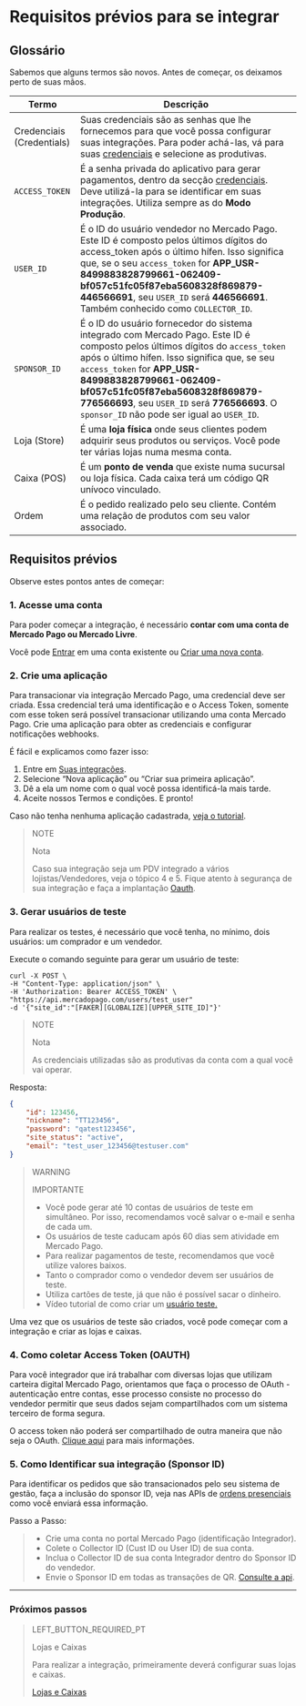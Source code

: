 # Requisitos prévios para se integrar

## Glossário

Sabemos que alguns termos são novos. Antes de começar, os deixamos perto de suas mãos. 

| Termo | Descrição |
| --- | --- |
| Credenciais (Credentials) | Suas credenciais são as senhas que lhe fornecemos para que você possa configurar suas integrações. Para poder achá-las, vá para suas [credenciais]([FAKER][CREDENTIALS][URL]) e selecione as produtivas. |
| `ACCESS_TOKEN` | É a senha privada do aplicativo para gerar pagamentos, dentro da secção [credenciais]([FAKER][CREDENTIALS][URL]). Deve utilizá-la para se identificar em suas integrações. Utiliza sempre as do **Modo Produção**. |
| `USER_ID` | É o ID do usuário vendedor no Mercado Pago. Este ID é composto pelos últimos dígitos do access_token após o último hífen. Isso significa que, se o seu `access_token` for **APP_USR-8499883828799661-062409-bf057c51fc05f87eba5608328f869879-446566691**, seu `USER_ID` será **446566691**. Também conhecido como `COLLECTOR_ID`. |
| `SPONSOR_ID` | É o ID do usuário fornecedor do sistema integrado com Mercado Pago. Este ID é composto pelos últimos dígitos do `access_token` após o último hífen. Isso significa que, se seu `access_token` for **APP_USR-8499883828799661-062409-bf057c51fc05f87eba5608328f869879-776566693**, seu `USER_ID` será **776566693**. O `sponsor_ID` não pode ser igual ao `USER_ID`. |
| Loja (Store) | É uma **loja física** onde seus clientes podem adquirir seus produtos ou serviços. Você pode ter várias lojas numa mesma conta. |
| Caixa (POS) | É um **ponto de venda** que existe numa sucursal ou loja física. Cada caixa terá um código QR unívoco vinculado. |
| Ordem | É o pedido realizado pelo seu cliente. Contém uma relação de produtos com seu valor associado. |

## Requisitos prévios

Observe estes pontos antes de começar: 

### 1. Acesse uma conta

Para poder começar a integração, é necessário **contar com uma conta de Mercado Pago ou Mercado Livre**. 

Você pode [Entrar](https://www.mercadolibre.com/jms/[FAKER][GLOBALIZE][SITE_ID]/lgz/login?platform_id=mp&go=https://www.mercadopago[FAKER][URL][DOMAIN]/developers/pt/guides/in-person-payments/qr-code/pre-requisites) em uma conta existente ou [Criar uma nova conta](https://www.mercadopago[FAKER][URL][DOMAIN]).

### 2. Crie uma aplicação

Para transacionar via integração Mercado Pago, uma credencial deve ser criada. Essa credencial terá uma identificação e o Access Token, somente com esse token será possível transacionar utilizando uma conta Mercado Pago.
Crie uma aplicação para obter as credenciais e configurar notificações webhooks.

É fácil e explicamos como fazer isso:

1. Entre em [Suas integrações](https://www.mercadopago[FAKER][URL][DOMAIN]/developers/panel/applications).
2. Selecione “Nova aplicação” ou “Criar sua primeira aplicação”.
3. Dê a ela um nome com o qual você possa identificá-la mais tarde.
4. Aceite nossos Termos e condições. E pronto!

Caso não tenha nenhuma aplicação cadastrada, [veja o tutorial](https://youtu.be/FFhHdiqpnEI?list=PLCazXKuqZp3g4WfhNlhsB3FL9-1z7gUny).

> NOTE
> 
> Nota
>
> Caso sua integração seja um PDV integrado a vários lojistas/Vendedores, veja o tópico 4 e 5. Fique atento à segurança de sua integração e faça a implantação [Oauth](https://www.mercadopago[FAKER][URL][DOMAIN]/developers/pt/guides/security/oauth/introdution).

### 3. Gerar usuários de teste

Para realizar os testes, é necessário que você tenha, no mínimo, dois usuários: um comprador e um vendedor. 

Execute o comando seguinte para gerar um usuário de teste: 

```curl
curl -X POST \
-H "Content-Type: application/json" \
-H 'Authorization: Bearer ACCESS_TOKEN' \
"https://api.mercadopago.com/users/test_user"
-d '{"site_id":"[FAKER][GLOBALIZE][UPPER_SITE_ID]"}'
```

> NOTE
> 
> Nota
> 
> As credenciais utilizadas são as produtivas da conta com a qual você vai operar.   

Resposta:

```json
{
    "id": 123456,
    "nickname": "TT123456",
    "password": "qatest123456",
    "site_status": "active",
    "email": "test_user_123456@testuser.com"
}
```

> WARNING
>
> IMPORTANTE
>
> * Você pode gerar até 10 contas de usuários de teste em simultâneo. Por isso, recomendamos você salvar o e-mail e senha de cada um. 
> * Os usuários de teste caducam após 60 dias sem atividade em Mercado Pago.
> * Para realizar pagamentos de teste, recomendamos que você utilize valores baixos.
> * Tanto o comprador como o vendedor devem ser usuários de teste.
> * Utiliza cartões de teste, já que não é possível sacar o dinheiro.
> * Vídeo tutorial de como criar um [usuário teste.](https://youtu.be/ejdnAM0A9jA?list=PLCazXKuqZp3g4WfhNlhsB3FL9-1z7gUny)

Uma vez que os usuários de teste são criados, você pode começar com a integração e criar as lojas e caixas.

### 4. Como coletar Access Token (OAUTH)

Para você integrador que irá trabalhar com diversas lojas que utilizam carteira digital Mercado Pago, orientamos que faça o processo de OAuth - autenticação entre contas, esse processo consiste no processo do vendedor permitir que seus dados sejam compartilhados com um sistema terceiro de forma segura.

O access token não poderá ser compartilhado de outra maneira que não seja o OAuth. [Clique aqui](https://www.mercadopago[FAKER][URL][DOMAIN]/developers/pt/guides/resources/credentials) para mais informações.

### 5. Como Identificar sua integração (Sponsor ID)

Para identificar os pedidos que são transacionados pelo seu sistema de gestão, faça a inclusão do sponsor ID, veja nas APIs de [ordens presenciais](https://www.mercadopago[FAKER][URL][DOMAIN]/developers/pt/reference) como você enviará essa informação.

Passo a Passo:
> * Crie uma conta no portal Mercado Pago (identificação Integrador).
> * Colete o Collector ID (Cust ID ou User ID) de sua conta.
> * Inclua o Collector ID de sua conta Integrador dentro do Sponsor ID do vendedor.
> * Envie o Sponsor ID em todas as transações de QR. [Consulte a api](https://www.mercadopago[FAKER][URL][DOMAIN]/developers/pt/reference/instore_orders/_mpmobile_instore_qr_user_id_external_id/post).

---
### Próximos passos

> LEFT_BUTTON_REQUIRED_PT
>
> Lojas e Caixas
>
> Para realizar a integração, primeiramente deverá configurar suas lojas e caixas.
>
> [Lojas e Caixas](https://www.mercadopago[FAKER][URL][DOMAIN]/developers/pt/guides/in-person-payments/qr-code/stores-pos)
